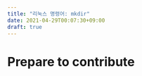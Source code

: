```yaml
---
title: "리눅스 명령어: mkdir"
date: 2021-04-29T00:07:30+09:00
draft: true
---
```


# Prepare to contribute
